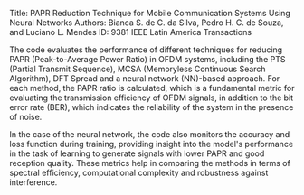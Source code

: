 Title: PAPR Reduction Technique for Mobile Communication Systems Using Neural Networks
Authors: Bianca S. de C. da Silva, Pedro H. C. de Souza, and Luciano L. Mendes
ID: 9381 
IEEE Latin America Transactions

The code evaluates the performance of different techniques for reducing PAPR (Peak-to-Average Power Ratio) in OFDM systems, including the PTS (Partial Transmit Sequence), MCSA (Memoryless Continuous Search Algorithm), DFT Spread and a neural network (NN)-based approach. For each method, the PAPR ratio is calculated, which is a fundamental metric for evaluating the transmission efficiency of OFDM signals, in addition to the bit error rate (BER), which indicates the reliability of the system in the presence of noise.

In the case of the neural network, the code also monitors the accuracy and loss function during training, providing insight into the model's performance in the task of learning to generate signals with lower PAPR and good reception quality. These metrics help in comparing the methods in terms of spectral efficiency, computational complexity and robustness against interference.


